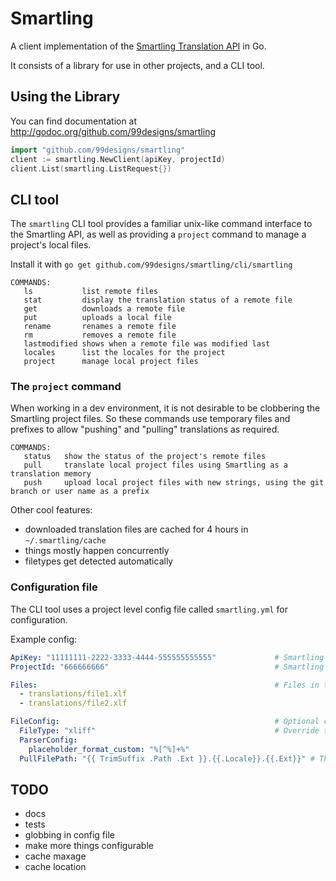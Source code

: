 # Smartling

A client implementation of the [Smartling Translation API](https://docs.smartling.com/display/docs/Smartling+Translation+API) in Go.

It consists of a library for use in other projects, and a CLI tool.

## Using the Library

You can find documentation at http://godoc.org/github.com/99designs/smartling

```go
import "github.com/99designs/smartling"
client := smartling.NewClient(apiKey, projectId)
client.List(smartling.ListRequest{})
```

## CLI tool

The `smartling` CLI tool provides a familiar unix-like command interface to the Smartling API, as well as providing a `project` command to manage a project's local files.

Install it with `go get github.com/99designs/smartling/cli/smartling`


```
COMMANDS:
   ls           list remote files
   stat         display the translation status of a remote file
   get          downloads a remote file
   put          uploads a local file
   rename       renames a remote file
   rm           removes a remote file
   lastmodified shows when a remote file was modified last
   locales      list the locales for the project
   project      manage local project files
```

### The `project` command

When working in a dev environment, it is not desirable to be clobbering the Smartling project files. So these commands use temporary files and prefixes to allow "pushing" and "pulling" translations as required.

```
COMMANDS:
   status   show the status of the project's remote files
   pull     translate local project files using Smartling as a translation memory
   push     upload local project files with new strings, using the git branch or user name as a prefix
```

Other cool features:
- downloaded translation files are cached for 4 hours in `~/.smartling/cache`
- things mostly happen concurrently
- filetypes get detected automatically


### Configuration file

The CLI tool uses a project level config file called `smartling.yml` for configuration.

Example config:
```yaml
ApiKey: "11111111-2222-3333-4444-555555555555"             # Smartling API Key
ProjectId: "666666666"                                     # Smartling Project Id

Files:                                                     # Files in the project
  - translations/file1.xlf
  - translations/file2.xlf

FileConfig:                                                # Optional config for translation files
  FileType: "xliff"                                        # Override the detected file type
  ParserConfig:
    placeholder_format_custom: "%[^%]+%"
  PullFilePath: "{{ TrimSuffix .Path .Ext }}.{{.Locale}}.{{.Ext}}" # The naming scheme when pulling files
```

## TODO
 - docs
 - tests
 - globbing in config file
 - make more things configurable
  - cache maxage
  - cache location
